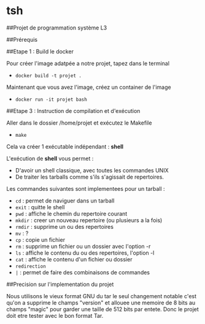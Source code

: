 tsh
==================

##Projet de programmation système L3


##Prérequis

##Etape 1 : Build le docker

Pour créer l'image adatpée a notre projet, tapez dans le terminal

* `docker build -t projet .`

Maintenant que vous avez l'image, créez un container de l'image

* `docker run -it projet bash`

##Etape 3 : Instruction de compilation et d'exécution

Aller dans le dossier /home/projet et exécutez le Makefile

* `make`

Cela va créer 1 exécutable indépendant : **shell**

L'exécution de **shell** vous permet :

* D'avoir un shell classique, avec toutes les commandes UNIX
* De traiter les tarballs comme s'ils s'agissait de repertoires.

Les commandes suivantes sont implementees pour un tarball :

* `cd` : permet de naviguer dans un tarball
* `exit` : quitte le shell
* `pwd` : affiche le chemin du repertoire courant
* `mkdir` : creer un nouveau repertoire (ou plusieurs a la fois)
* `rmdir` : supprime un ou des repertoires
* `mv` : ?
* `cp` : copie un fichier
* `rm` : supprime un fichier ou un dossier avec l'option -r
* `ls` : affiche le contenu du ou des repertoires, l'option -l
* `cat` : affiche le contenu d'un fichier ou dossier
* `redirection`
* `|` : permet de faire des combinaisons de commandes

##Precision sur l'implementation du projet

Nous utilisons le vieux format GNU du tar le seul changement notable c'est qu'on a supprime le champs "version" et allouee une memoire de 8 bits au champs "magic" pour garder une taille de 512 bits par entete.
Donc le projet doit etre tester avec le bon format Tar.
